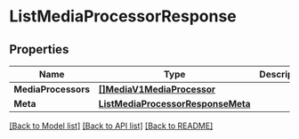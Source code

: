 # ListMediaProcessorResponse

## Properties

Name | Type | Description | Notes
------------ | ------------- | ------------- | -------------
**MediaProcessors** | [**[]MediaV1MediaProcessor**](MediaV1MediaProcessor.md) |  |[optional] 
**Meta** | [**ListMediaProcessorResponseMeta**](ListMediaProcessorResponseMeta.md) |  |[optional] 

[[Back to Model list]](../README.md#documentation-for-models) [[Back to API list]](../README.md#documentation-for-api-endpoints) [[Back to README]](../README.md)


